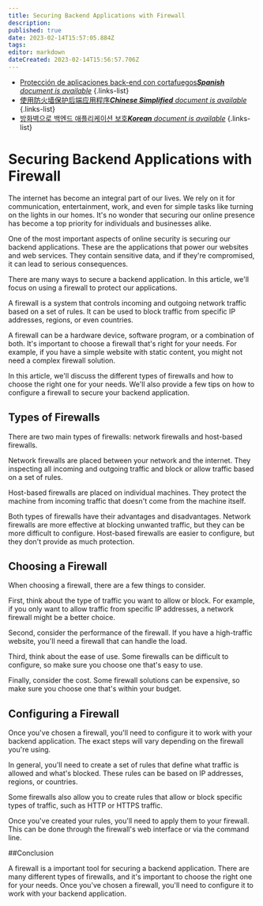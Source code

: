 ```yaml
---
title: Securing Backend Applications with Firewall
description: 
published: true
date: 2023-02-14T15:57:05.884Z
tags: 
editor: markdown
dateCreated: 2023-02-14T15:56:57.706Z
---
```


- [Protección de aplicaciones back-end con cortafuegos***Spanish** document is available*](/es/Knowledge-base/Backend/securing-backend-applications-with-firewall)
{.links-list}
- [使用防火墙保护后端应用程序***Chinese Simplified** document is available*](/zh/Knowledge-base/Backend/securing-backend-applications-with-firewall)
{.links-list}
- [방화벽으로 백엔드 애플리케이션 보호***Korean** document is available*](/ko/Knowledge-base/Backend/securing-backend-applications-with-firewall)
{.links-list}


# Securing Backend Applications with Firewall

The internet has become an integral part of our lives. We rely on it for communication, entertainment, work, and even for simple tasks like turning on the lights in our homes. It's no wonder that securing our online presence has become a top priority for individuals and businesses alike.

One of the most important aspects of online security is securing our backend applications. These are the applications that power our websites and web services. They contain sensitive data, and if they're compromised, it can lead to serious consequences.

There are many ways to secure a backend application. In this article, we'll focus on using a firewall to protect our applications.

A firewall is a system that controls incoming and outgoing network traffic based on a set of rules. It can be used to block traffic from specific IP addresses, regions, or even countries.

A firewall can be a hardware device, software program, or a combination of both. It's important to choose a firewall that's right for your needs. For example, if you have a simple website with static content, you might not need a complex firewall solution.

In this article, we'll discuss the different types of firewalls and how to choose the right one for your needs. We'll also provide a few tips on how to configure a firewall to secure your backend application.

## Types of Firewalls

There are two main types of firewalls: network firewalls and host-based firewalls.

Network firewalls are placed between your network and the internet. They inspecting all incoming and outgoing traffic and block or allow traffic based on a set of rules.

Host-based firewalls are placed on individual machines. They protect the machine from incoming traffic that doesn't come from the machine itself.

Both types of firewalls have their advantages and disadvantages. Network firewalls are more effective at blocking unwanted traffic, but they can be more difficult to configure. Host-based firewalls are easier to configure, but they don't provide as much protection.

## Choosing a Firewall

When choosing a firewall, there are a few things to consider.

First, think about the type of traffic you want to allow or block. For example, if you only want to allow traffic from specific IP addresses, a network firewall might be a better choice.

Second, consider the performance of the firewall. If you have a high-traffic website, you'll need a firewall that can handle the load.

Third, think about the ease of use. Some firewalls can be difficult to configure, so make sure you choose one that's easy to use.

Finally, consider the cost. Some firewall solutions can be expensive, so make sure you choose one that's within your budget.

## Configuring a Firewall

Once you've chosen a firewall, you'll need to configure it to work with your backend application. The exact steps will vary depending on the firewall you're using.

In general, you'll need to create a set of rules that define what traffic is allowed and what's blocked. These rules can be based on IP addresses, regions, or countries.

Some firewalls also allow you to create rules that allow or block specific types of traffic, such as HTTP or HTTPS traffic.

Once you've created your rules, you'll need to apply them to your firewall. This can be done through the firewall's web interface or via the command line.

##Conclusion

A firewall is a important tool for securing a backend application. There are many different types of firewalls, and it's important to choose the right one for your needs. Once you've chosen a firewall, you'll need to configure it to work with your backend application.